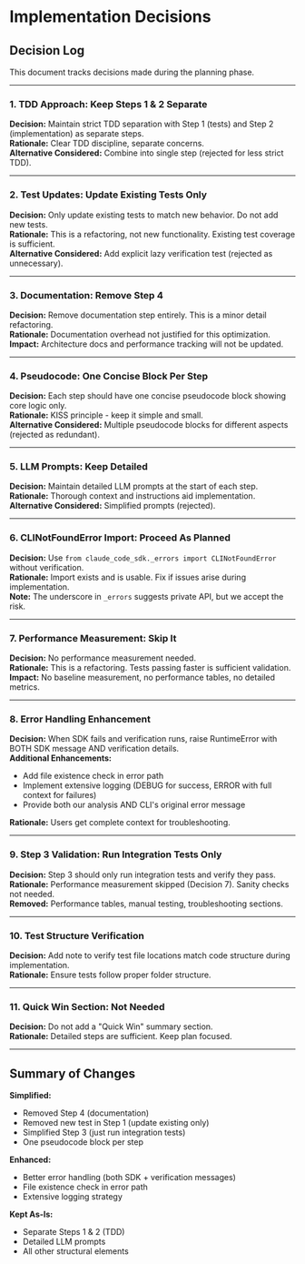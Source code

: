 # Implementation Decisions

## Decision Log

This document tracks decisions made during the planning phase.

---

### 1. TDD Approach: Keep Steps 1 & 2 Separate
**Decision:** Maintain strict TDD separation with Step 1 (tests) and Step 2 (implementation) as separate steps.  
**Rationale:** Clear TDD discipline, separate concerns.  
**Alternative Considered:** Combine into single step (rejected for less strict TDD).

---

### 2. Test Updates: Update Existing Tests Only
**Decision:** Only update existing tests to match new behavior. Do not add new tests.  
**Rationale:** This is a refactoring, not new functionality. Existing test coverage is sufficient.  
**Alternative Considered:** Add explicit lazy verification test (rejected as unnecessary).

---

### 3. Documentation: Remove Step 4
**Decision:** Remove documentation step entirely. This is a minor detail refactoring.  
**Rationale:** Documentation overhead not justified for this optimization.  
**Impact:** Architecture docs and performance tracking will not be updated.

---

### 4. Pseudocode: One Concise Block Per Step
**Decision:** Each step should have one concise pseudocode block showing core logic only.  
**Rationale:** KISS principle - keep it simple and small.  
**Alternative Considered:** Multiple pseudocode blocks for different aspects (rejected as redundant).

---

### 5. LLM Prompts: Keep Detailed
**Decision:** Maintain detailed LLM prompts at the start of each step.  
**Rationale:** Thorough context and instructions aid implementation.  
**Alternative Considered:** Simplified prompts (rejected).

---

### 6. CLINotFoundError Import: Proceed As Planned
**Decision:** Use `from claude_code_sdk._errors import CLINotFoundError` without verification.  
**Rationale:** Import exists and is usable. Fix if issues arise during implementation.  
**Note:** The underscore in `_errors` suggests private API, but we accept the risk.

---

### 7. Performance Measurement: Skip It
**Decision:** No performance measurement needed.  
**Rationale:** This is a refactoring. Tests passing faster is sufficient validation.  
**Impact:** No baseline measurement, no performance tables, no detailed metrics.

---

### 8. Error Handling Enhancement
**Decision:** When SDK fails and verification runs, raise RuntimeError with BOTH SDK message AND verification details.  
**Additional Enhancements:**
- Add file existence check in error path
- Implement extensive logging (DEBUG for success, ERROR with full context for failures)
- Provide both our analysis AND CLI's original error message  

**Rationale:** Users get complete context for troubleshooting.

---

### 9. Step 3 Validation: Run Integration Tests Only
**Decision:** Step 3 should only run integration tests and verify they pass.  
**Rationale:** Performance measurement skipped (Decision 7). Sanity checks not needed.  
**Removed:** Performance tables, manual testing, troubleshooting sections.

---

### 10. Test Structure Verification
**Decision:** Add note to verify test file locations match code structure during implementation.  
**Rationale:** Ensure tests follow proper folder structure.

---

### 11. Quick Win Section: Not Needed
**Decision:** Do not add a "Quick Win" summary section.  
**Rationale:** Detailed steps are sufficient. Keep plan focused.

---

## Summary of Changes

**Simplified:**
- Removed Step 4 (documentation)
- Removed new test in Step 1 (update existing only)
- Simplified Step 3 (just run integration tests)
- One pseudocode block per step

**Enhanced:**
- Better error handling (both SDK + verification messages)
- File existence check in error path
- Extensive logging strategy

**Kept As-Is:**
- Separate Steps 1 & 2 (TDD)
- Detailed LLM prompts
- All other structural elements
